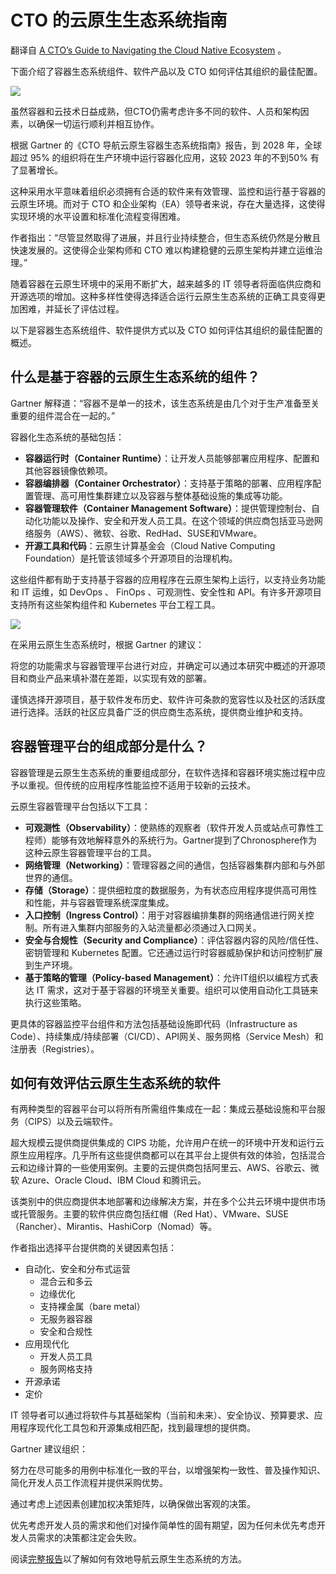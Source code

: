 # CTO 的云原生生态系统指南

翻译自 [A CTO’s Guide to Navigating the Cloud Native Ecosystem](https://thenewstack.io/a-ctos-guide-to-navigating-the-cloud-native-ecosystem/) 。

下面介绍了容器生态系统组件、软件产品以及 CTO 如何评估其组织的最佳配置。

![](https://cdn.thenewstack.io/media/2023/06/9f4a99d5-shutterstock_21-1024x576.jpg)

虽然容器和云技术日益成熟，但CTO仍需考虑许多不同的软件、人员和架构因素，以确保一切运行顺利并相互协作。

根据 Gartner 的《CTO 导航云原生容器生态系统指南》报告，到 2028 年，全球超过 95% 的组织将在生产环境中运行容器化应用，这较 2023  年的不到50% 有了显著增长。

这种采用水平意味着组织必须拥有合适的软件来有效管理、监控和运行基于容器的云原生环境。而对于 CTO 和企业架构（EA）领导者来说，存在大量选择，这使得实现环境的水平设置和标准化流程变得困难。

作者指出：“尽管显然取得了进展，并且行业持续整合，但生态系统仍然是分散且快速发展的。这使得企业架构师和 CTO 难以构建稳健的云原生架构并建立运维治理。”

随着容器在云原生环境中的采用不断扩大，越来越多的 IT 领导者将面临供应商和开源选项的增加。这种多样性使得选择适合运行云原生生态系统的正确工具变得更加困难，并延长了评估过程。

以下是容器生态系统组件、软件提供方式以及 CTO 如何评估其组织的最佳配置的概述。

## 什么是基于容器的云原生生态系统的组件？

Gartner 解释道：“容器不是单一的技术，该生态系统是由几个对于生产准备至关重要的组件混合在一起的。”

容器化生态系统的基础包括：

* **容器运行时（Container Runtime）**：让开发人员能够部署应用程序、配置和其他容器镜像依赖项。
* **容器编排器（Container Orchestrator）**：支持基于策略的部署、应用程序配置管理、高可用性集群建立以及容器与整体基础设施的集成等功能。
* **容器管理软件（Container Management Software）**：提供管理控制台、自动化功能以及操作、安全和开发人员工具。在这个领域的供应商包括亚马逊网络服务（AWS）、微软、谷歌、RedHad、SUSE和VMware。
* **开源工具和代码**：云原生计算基金会（Cloud Native Computing Foundation）是托管该领域多个开源项目的治理机构。

这些组件都有助于支持基于容器的应用程序在云原生架构上运行，以支持业务功能和 IT 运维，如 DevOps 、 FinOps 、可观测性、安全性和 API。有许多开源项目支持所有这些架构组件和 Kubernetes 平台工程工具。

![](https://cdn.thenewstack.io/media/2023/06/12297b91-image1.png)

在采用云原生生态系统时，根据 Gartner 的建议：

将您的功能需求与容器管理平台进行对应，并确定可以通过本研究中概述的开源项目和商业产品来填补潜在差距，以实现有效的部署。

谨慎选择开源项目，基于软件发布历史、软件许可条款的宽容性以及社区的活跃度进行选择。活跃的社区应具备广泛的供应商生态系统，提供商业维护和支持。

## 容器管理平台的组成部分是什么？

容器管理是云原生生态系统的重要组成部分，在软件选择和容器环境实施过程中应予以重视。但传统的应用程序性能监控不适用于较新的云技术。

云原生容器管理平台包括以下工具：

* **可观测性（Observability）**：使熟练的观察者（软件开发人员或站点可靠性工程师）能够有效地解释意外的系统行为。Gartner提到了Chronosphere作为这种云原生容器管理平台的工具。
* **网络管理（Networking）**：管理容器之间的通信，包括容器集群内部和与外部世界的通信。
* **存储（Storage）**：提供细粒度的数据服务，为有状态应用程序提供高可用性和性能，并与容器管理系统深度集成。
* **入口控制（Ingress Control）**：用于对容器编排集群的网络通信进行网关控制。所有进入集群内部服务的入站流量都必须通过入口网关。
* **安全与合规性（Security and Compliance）**：评估容器内容的风险/信任性、密钥管理和 Kubernetes 配置。它还通过运行时容器威胁保护和访问控制扩展到生产环境。
* **基于策略的管理（Policy-based Management）**：允许IT组织以编程方式表达 IT 需求，这对于基于容器的环境至关重要。组织可以使用自动化工具链来执行这些策略。

更具体的容器监控平台组件和方法包括基础设施即代码（Infrastructure as Code）、持续集成/持续部署（CI/CD）、API网关、服务网格（Service Mesh）和注册表（Registries）。

## 如何有效评估云原生生态系统的软件

有两种类型的容器平台可以将所有所需组件集成在一起：集成云基础设施和平台服务（CIPS）以及云端软件。

超大规模云提供商提供集成的 CIPS 功能，允许用户在统一的环境中开发和运行云原生应用程序。几乎所有这些提供商都可以在其平台上提供有效的体验，包括混合云和边缘计算的一些使用案例。主要的云提供商包括阿里云、AWS、谷歌云、微软 Azure、Oracle Cloud、IBM Cloud 和腾讯云。

该类别中的供应商提供本地部署和边缘解决方案，并在多个公共云环境中提供市场或托管服务。主要的软件供应商包括红帽（Red Hat）、VMware、SUSE（Rancher）、Mirantis、HashiCorp（Nomad）等。

作者指出选择平台提供商的关键因素包括：

* 自动化、安全和分布式运营
  * 混合云和多云
  * 边缘优化
  * 支持裸金属（bare metal）
  * 无服务器容器
  * 安全和合规性
* 应用现代化
  * 开发人员工具
  * 服务网格支持
* 开源承诺
* 定价

IT 领导者可以通过将软件与其基础架构（当前和未来）、安全协议、预算要求、应用程序现代化工具包和开源集成相匹配，找到最理想的提供商。

Gartner 建议组织：

努力在尽可能多的用例中标准化一致的平台，以增强架构一致性、普及操作知识、简化开发人员工作流程并提供采购优势。

通过考虑上述因素创建加权决策矩阵，以确保做出客观的决策。

优先考虑开发人员的需求和他们对操作简单性的固有期望，因为任何未优先考虑开发人员需求的决策都注定会失败。

阅读[完整报告](https://go.chronosphere.io/gartner-cloud-native-ecosystem.html)以了解如何有效地导航云原生生态系统的方法。
